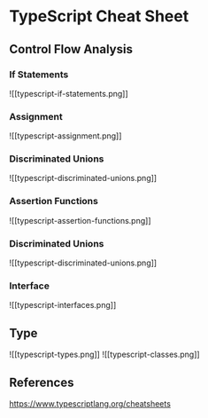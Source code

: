 # TypeScript Cheat Sheet

## Control Flow Analysis

### If Statements
![[typescript-if-statements.png]]
### Assignment
![[typescript-assignment.png]]
### Discriminated Unions
![[typescript-discriminated-unions.png]]
### Assertion Functions
![[typescript-assertion-functions.png]]
### Discriminated Unions
![[typescript-discriminated-unions.png]]

### Interface

![[typescript-interfaces.png]]
## Type

![[typescript-types.png]]
![[typescript-classes.png]]

## References
https://www.typescriptlang.org/cheatsheets